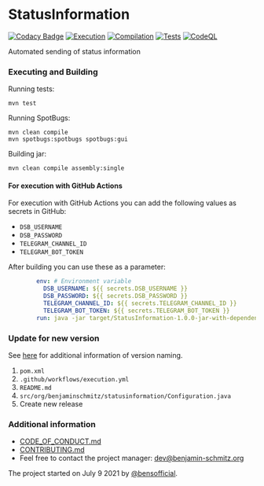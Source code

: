 # StatusInformation

[![Codacy Badge](https://api.codacy.com/project/badge/Grade/b0d78f1337024cddab5103b34862fd88)](https://app.codacy.com/gh/bensofficial/StatusInformation?utm_source=github.com&utm_medium=referral&utm_content=bensofficial/StatusInformation&utm_campaign=Badge_Grade_Settings)
[![Execution](https://github.com/bensofficial/StatusInformation/actions/workflows/execution.yml/badge.svg)](https://github.com/bensofficial/StatusInformation/actions/workflows/execution.yml)
[![Compilation](https://github.com/bensofficial/StatusInformation/actions/workflows/compilation.yml/badge.svg)](https://github.com/bensofficial/StatusInformation/actions/workflows/compilation.yml)
[![Tests](https://github.com/bensofficial/StatusInformation/actions/workflows/tests.yml/badge.svg)](https://github.com/bensofficial/StatusInformation/actions/workflows/tests.yml)
[![CodeQL](https://github.com/bensofficial/StatusInformation/actions/workflows/codeql-analysis.yml/badge.svg)](https://github.com/bensofficial/StatusInformation/actions/workflows/codeql-analysis.yml)

Automated sending of status information

### Executing and Building
Running tests:
````Shell
mvn test
````

Running SpotBugs:
````Shell
mvn clean compile
mvn spotbugs:spotbugs spotbugs:gui
````

Building jar:
````Shell
mvn clean compile assembly:single
````
#### For execution with GitHub Actions
For execution with GitHub Actions you can add the following values as secrets in GitHub:
- ``DSB_USERNAME``
- ``DSB_PASSWORD``
- ``TELEGRAM_CHANNEL_ID``
- ``TELEGRAM_BOT_TOKEN``

After building you can use these as a parameter:
````yml
        env: # Environment variable
          DSB_USERNAME: ${{ secrets.DSB_USERNAME }}
          DSB_PASSWORD: ${{ secrets.DSB_PASSWORD }}
          TELEGRAM_CHANNEL_ID: ${{ secrets.TELEGRAM_CHANNEL_ID }}
          TELEGRAM_BOT_TOKEN: ${{ secrets.TELEGRAM_BOT_TOKEN }}
        run: java -jar target/StatusInformation-1.0.0-jar-with-dependencies.jar $DSB_USERNAME $DSB_PASSWORD $TELEGRAM_CHANNEL_ID $TELEGRAM_BOT_TOKEN
````
### Update for new version
See [here](https://semver.org) for additional information of version naming.

1. ``pom.xml``
2. ``.github/workflows/execution.yml``
3. ``README.md``
4. ``src/org/benjaminschmitz/statusinformation/Configuration.java``
5. Create new release
### Additional information
- [CODE_OF_CONDUCT.md](https://github.com/bensofficial/StatusInformation/blob/main/.github/CODE_OF_CONDUCT.md)
- [CONTRIBUTING.md](https://github.com/bensofficial/StatusInformation/blob/main/.github/CONTRIBUTING.md)
- Feel free to contact the project manager: dev@benjamin-schmitz.org
 
The project started on July 9 2021 by [@bensofficial](https://github.com/bensofficial).

